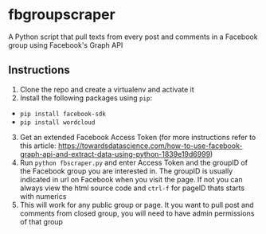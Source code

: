 # fbgroupscraper
A Python script that pull texts from every post and comments in a Facebook group using Facebook's Graph API

## Instructions
1. Clone the repo and create a virtualenv and activate it
2. Install the following packages using `pip`:
  - `pip install facebook-sdk`
  - `pip install wordcloud` 
 3. Get an extended Facebook Access Token (for more instructions refer to this article: https://towardsdatascience.com/how-to-use-facebook-graph-api-and-extract-data-using-python-1839e19d6999)
4. Run `python fbscraper.py` and enter Access Token and the groupID of the Facebook group you are interested in. The groupID is usually indicated in url on Facebook when you visit the page. If not you can always view the html source code and `ctrl-f` for pageID thats starts with numerics
5. This will work for any public group or page. It you want to pull post and comments from closed group, you will need to have admin permissions of that group



